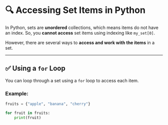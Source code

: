 # 🔍 Accessing Set Items in Python

In Python, sets are **unordered** collections, which means items do not have an index. So, you **cannot access** set items using indexing like `my_set[0]`.

However, there are several ways to **access and work with the items** in a set.

---

## ✅ Using a `for` Loop

You can loop through a set using a `for` loop to access each item.

### Example:
```python
fruits = {"apple", "banana", "cherry"}

for fruit in fruits:
    print(fruit)
